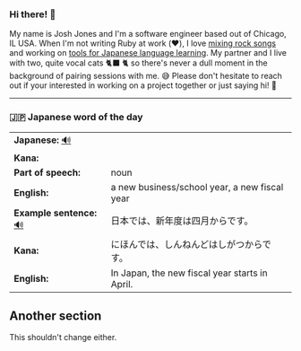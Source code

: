 ### Hi there! 👋

My name is Josh Jones and I'm a software engineer based out of Chicago, IL USA. When I'm not writing Ruby at work (❤️), I love [mixing rock songs](https://www.musiclikeyoumeanit.com/) and working on [tools for Japanese language learning](https://github.com/stars/jhunschejones/lists/japanese-language-learning). My partner and I live with two, quite vocal cats 🐈‍⬛ 🐈  so there's never a dull moment in the background of pairing sessions with me. 😅 Please don't hesitate to reach out if your interested in working on a project together or just saying hi! 👋

---

### 🇯🇵 Japanese word of the day

<!-- START WORD OF THE DAY -->
<table>
  <tr><td><strong>Japanese:</strong> <a href="https://wotd.transparent.com/japanese/2021/words/JPNjp_00094.mp3">🔊</a></td><td></td></tr>
  <tr><td><strong>Kana:</strong></td><td></td></tr>
  <tr><td><strong>Part of speech:</strong></td><td>noun</td></tr>
  <tr><td><strong>English:</strong></td><td>a new business/school year, a new fiscal year</td></tr>
  <tr><td><strong>Example sentence:</strong> <a href="https://wotd.transparent.com/japanese/2021/sentences/JPNjp_00460.mp3">🔊</a></td><td>日本では、新年度は四月からです。</td></tr>
  <tr><td><strong>Kana:</strong></td><td>にほんでは、しんねんどはしがつからです。</td></tr>
  <tr><td><strong>English:</strong></td><td>In Japan, the new fiscal year starts in April.</td></tr>
</table>
<!-- END WORD OF THE DAY -->

## Another section
This shouldn't change either.

